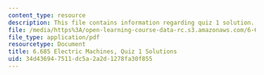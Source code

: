 ```yaml
---
content_type: resource
description: This file contains information regarding quiz 1 solution.
file: /media/https%3A/open-learning-course-data-rc.s3.amazonaws.com/6-685-electric-machines-fall-2013/34d436947511dc5a2a2d1278fa30f855_MIT6_685F13_quiz01ans.pdf
file_type: application/pdf
resourcetype: Document
title: 6.685 Electric Machines, Quiz 1 Solutions
uid: 34d43694-7511-dc5a-2a2d-1278fa30f855
---
```

